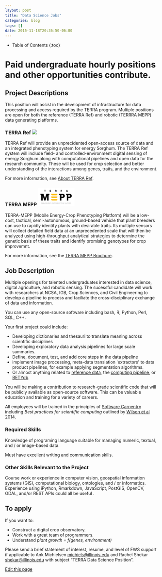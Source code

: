 ```yaml
---
layout: post
title: "Data Science Jobs"
categories: blog
tags: []
date: 2015-11-18T20:36:50-06:00
---
```


* Table of Contents
{:toc}

# Paid undergraduate hourly positions and other opportunities contribute.

## Project Descriptions

This position will assist in the development of infrastructure for data processing and access required by the TERRA program.
 Multiple positions are open for both the reference (TERRA Ref) and robotic (TERRRA MEPP) data generating platforms.

###  TERRA Ref <a href="https://terraref.ncsa.illinois.edu"><img src="/images/site-logo.png" align="baseline" width="60"></a>
 
TERRA Ref will provide an unprecidented open-access source of data and an integrated phenotyping system for energy Sorghum. The TERRA Ref system will include field- and controlled-environment digital sensing of energy Sorghum along with computational pipelines and open data for the research community. These will be used for crop selection and better understanding of the interactions among genes, traits, and the environment.

For more information, see [About TERRA Ref](http://terraref.ncsa.illinois.edu/about).

### TERRA MEPP <a href="/assets/TERRA_MEPP_Brochure_110315.pdf"><img src="/images/logos/terra_mepp_logo.png" align="baseline" width="120"></a>


TERRA-MEPP (Mobile Energy-Crop Phenotyping Platform) will be a low-cost, tactical, semi-autonomous, ground-based vehicle that plant breeders can use to rapidly identify plants with desirable traits.
Its multiple sensors will collect detailed field data at an unprecedented scale that will then be analyzed using high-throughput analytical strategies to determine the genetic basis of these traits and identify promising genotypes for crop improvemnt.

For more information, see the [TERRA MEPP Brochure](/assets/TERRA_MEPP_Brochure_110315.pdf).


## Job Description

Multiple openings for talented undergraduates interested in data science, digital agriculture, and robotic sensing.
The sucessful candidate will work with researchers at NCSA, IGB, Crop Sciences, and Civil Engineering to develop a pipeline to process and faciliate the cross-disciplinary exchange of data and information.

You can use any open-source software including bash, R, Python, Perl, SQL, C++. 

Your first project could include: 

* Developing dictionaries and thesauri to translate meaning across scientific disciplines
* Developing exploratory data analysis pipelines for large scale summaries.
* Define, document, test, and add core steps in the data pipeline 
* implement image processing, meta-data translation 'extractors' to data product pipelines, for example applying segmentation algorithms.
* Or almost anything related to [reference data](https://github.com/terraref/reference-data), the [computing pipeline](https://github.com/terraref/computing-pipeline), or [BETYdb](https://github.com/PecanProject/bety/labels/terraref).

You will be making a contribution to research-grade scientific code that will be publicly available as open-source software. This can be valuable education and training for a variety of careers.

All employees will be trained in the principles of [Software Carpentry](http://software-carpentry.org/) including _Best practices for scientific computing_ outlined by [Wilson et al 2014](http://journals.plos.org/plosbiology/article?id=10.1371/journal.pbio.1001745).

### Required Skills

Knowledge of programing language suitable for managing numeric, textual, and / or image-based data. 

Must have excellent writing and communication skills.

### Other Skills Relevant to the Project 

Course work or experience in computer vision, geospatial information systems (GIS), computational biology, ontologies, and / or informatics.
Experience using iPython, Rmarkdown, JavaScript, PostGIS, OpenCV, GDAL, and/or REST APIs could all be useful .

## To apply

If you want to: 

* Construct a digital crop observatory.
* Work with a great team of programmers.
* Understand _plant growth = f(genes, environment)_

Please send a brief statement of interest, resume, and level of FWS support if applicable to Ank Michielsen [michiels@illinois.edu](mailto:michiels@illinois.edu) and Rachel Shekar [shekar@illinois.edu]() with subject “TERRA Data Science Position”.


<div class="actions">
  <a href="{{site.github.repository_url}}/edit/master/{{ page.path }}">Edit this page</a>
</div>
